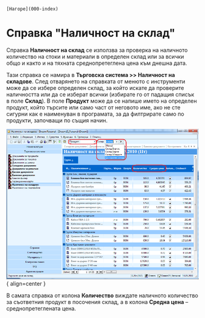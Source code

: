 ```{only} html
[Нагоре](000-index)
```

# Справка "Наличност на склад"

Справка **Наличност на склад** се използва за проверка на наличното
количество на стоки и материали в определен склад или за всички
общо и както и на тяхната среднопретеглена цена към днешна дата.

Тази справка се намира в **Търговска система \>\> Наличност на
складове**. След отварянето на справката от менюто с инструменти
може да се избере определен склад, за който искате да проверите
наличността или да се изберат всички (избирате го от падащия
списък в поле **Склад**). В поле **Продукт** може да се напише името
на определен продукт, който търсите или само част от неговото име, ако
не сте сигурни как е наименуван в програмата, за да филтрирате само по
продукти, започващи по същия начин.

![](901-image98.png){ align=center }

В самата справка от колона **Количество** виждате наличното количество
за съответния продукт в посочения склад, а в колона **Средна цена** –
среднопретеглената цена.
